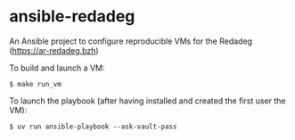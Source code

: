 # ansible-redadeg

An Ansible project to configure reproducible VMs for the Redadeg (https://ar-redadeg.bzh)

To build and launch a VM:

```
$ make run_vm
```

To launch the playbook (after having installed and created the first user the VM):

```
$ uv run ansible-playbook --ask-vault-pass
```
